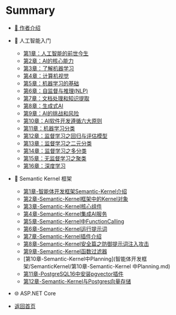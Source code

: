 # Summary

- [👋 作者介绍](自我介绍.md)

- 📘 人工智能入门

  - [第1章：人工智能的前世今生](人工智能基础/第1章-人工智能的前世今生.md)
  - [第2章：AI的核心能力](人工智能基础/第2章-AI的核心能力.md)
  - [第3章：了解机器学习](人工智能基础/第3章-了解机器学习.md)
  - [第4章：计算机视觉](人工智能基础/第4章-计算机视觉.md)
  - [第5章：机器学习的基础](人工智能基础/第5章-机器学习的基础.md)
  - [第6章：自监督与推理(NLP)](人工智能基础/第6章-自监督与推理(NLP).md)
  - [第7章：文档处理和知识提取](人工智能基础/第7章-文档处理和知识提取.md)
  - [第8章：生成式AI](人工智能基础/第8章-生成式AI.md)
  - [第9章：AI的挑战和风险](人工智能基础/第9章-AI的挑战和风险.md)
  - [第10章：AI软件开发遵循六大原则](人工智能基础/第10章-AI软件开发遵循六大原则.md)
  - [第11章：机器学习分类](人工智能基础/第11章-机器学习分类.md)
  - [第12章：监督学习之回归与评估模型](人工智能基础/第12章-监督学习之回归与评估模型.md)
  - [第13章：监督学习之二元分类](人工智能基础/第13章-监督学习之二元分类.md)
  - [第14章：监督学习之多分类](人工智能基础/第14章-监督学习之多分类.md)
  - [第15章：无监督学习之聚类](人工智能基础/第15章-无监督学习之聚类.md)
  - [第16章：深度学习](人工智能基础/第16章-深度学习.md)
<!-- 
- ☁️ Azure AI 实践基础

  - [第17章：Azure机器学习](人工智能基础/第17章-Azure机器学习.md)
  - [第18章：Azure平台上的AI服务](人工智能基础/第18章-Azure平台上的AI服务.md)
  - [第19章：创建并使用AzureAI服务](人工智能基础/第19章-创建并使用AzureAI服务.md)
-->

- 🧩 Semantic Kernel 框架

  - [第1章-智能体开发框架Semantic-Kernel介绍](智能体开发框架/SemanticKernel/第1章-智能体开发框架Semantic-Kernel介绍.md)
  - [第2章-Semantic-Kernel框架中的Kernel对象](智能体开发框架/SemanticKernel/第2章-Semantic-Kernel框架中的Kernel对象.md)
  - [第3章-Semantic-Kernel核心组件](智能体开发框架/SemanticKernel/第3章-Semantic-Kernel核心组件.md)
  - [第4章-Semantic-Kernel集成AI服务](智能体开发框架/SemanticKernel/第4章-Semantic-Kernel集成AI服务.md)
  - [第5章-Semantic-Kernel中FunctionCalling](智能体开发框架/SemanticKernel/第5章-Semantic-Kernel中FunctionCalling.md)
  - [第6章-Semantic-Kernel运行提示词](智能体开发框架/SemanticKernel/第6章-Semantic-Kernel运行提示词.md)
  - [第7章-Semantic-Kernel插件介绍](智能体开发框架/SemanticKernel/第7章-Semantic-Kernel插件介绍.md)
  - [第8章-Semantic-Kernel安全篇之防御提示词注入攻击](智能体开发框架/SemanticKernel/第8章-Semantic-Kernel安全篇之防御提示词注入攻击.md)
  - [第9章-Semantic-Kernel函数过滤器](智能体开发框架/SemanticKernel/第9章-Semantic-Kernel函数过滤器.md)
  - [第10章-Semantic-Kernel中Planning](智能体开发框架/SemanticKernel/第10章-Semantic-Kernel 中Planning.md)
  - [第11章-PostgreSQL16中安装pgvector插件](智能体开发框架/SemanticKernel/第11章-PostgreSQL16中安装pgvector插件.md)
  - [第12章-Semantic-Kernel与Postgres向量存储](智能体开发框架/SemanticKernel/第12章-Semantic-Kernel与Postgres向量存储.md)
- 🌐 ASP.NET Core 


- [返回首页](自我介绍.md)
